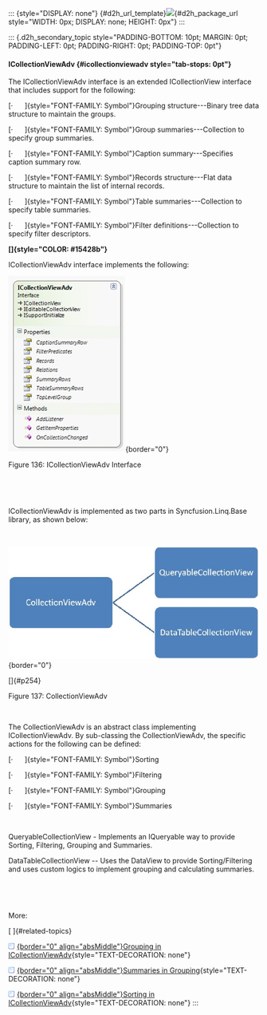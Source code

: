 ::: {style="DISPLAY: none"}
[](ms-xhelp:///?Id=d2h_url_template){#d2h_url_template}![](!package_url!){#d2h_package_url style="WIDTH: 0px; DISPLAY: none; HEIGHT: 0px"}
:::

::: {.d2h_secondary_topic style="PADDING-BOTTOM: 10pt; MARGIN: 0pt; PADDING-LEFT: 0pt; PADDING-RIGHT: 0pt; PADDING-TOP: 0pt"}
#### ICollectionViewAdv {#icollectionviewadv style="tab-stops: 0pt"}

The ICollectionViewAdv interface is an extended ICollectionView interface that includes support for the following:

[·      ]{style="FONT-FAMILY: Symbol"}Grouping structure---Binary tree data structure to maintain the groups.

[·      ]{style="FONT-FAMILY: Symbol"}Group summaries---Collection to specify group summaries.

[·      ]{style="FONT-FAMILY: Symbol"}Caption summary---Specifies caption summary row.

[·      ]{style="FONT-FAMILY: Symbol"}Records structure---Flat data structure to maintain the list of internal records.

[·      ]{style="FONT-FAMILY: Symbol"}Table summaries---Collection to specify table summaries.

[·      ]{style="FONT-FAMILY: Symbol"}Filter definitions---Collection to specify filter descriptors.

**[]{style="COLOR: #15428b"}** 

ICollectionViewAdv interface implements the following:

![](ImagesExt/image28_212.jpg){border="0"}

Figure 136: ICollectionViewAdv Interface

 

 

ICollectionViewAdv is implemented as two parts in Syncfusion.Linq.Base library, as shown below:

 

![](ImagesExt/image28_213.jpg){border="0"}

[]{#p254} 

Figure 137: CollectionViewAdv

 

The CollectionViewAdv is an abstract class implementing ICollectionViewAdv. By sub-classing the CollectionViewAdv, the specific actions for the following can be defined:

[·      ]{style="FONT-FAMILY: Symbol"}Sorting

[·      ]{style="FONT-FAMILY: Symbol"}Filtering

[·      ]{style="FONT-FAMILY: Symbol"}Grouping

[·      ]{style="FONT-FAMILY: Symbol"}Summaries

 

QueryableCollectionView - Implements an IQueryable way to provide Sorting, Filtering, Grouping and Summaries.

DataTableCollectionView -- Uses the DataView to provide Sorting/Filtering and uses custom logics to implement grouping and calculating summaries.

 

 

More:

[ ]{#related-topics}

[![](button.gif){border="0" align="absMiddle"}Grouping in ICollectionViewAdv](ms-xhelp:///?Id=266d75d7-8c23-4d61-8403-053c36ac76b2){style="TEXT-DECORATION: none"}

[![](button.gif){border="0" align="absMiddle"}Summaries in Grouping](ms-xhelp:///?Id=24a40089-fdcf-4d6a-949f-b85ef28e71e4){style="TEXT-DECORATION: none"}

[![](button.gif){border="0" align="absMiddle"}Sorting in ICollectionViewAdv](ms-xhelp:///?Id=31f629c4-758f-4979-96c9-c14e7083ab62){style="TEXT-DECORATION: none"}
:::
